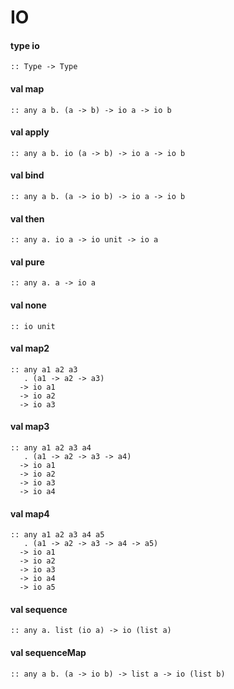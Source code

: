 # IO
<a name="type-io"></a>
#### type io
```
:: Type -> Type
```
<a name="map"></a>
#### val map
```
:: any a b. (a -> b) -> io a -> io b
```
<a name="apply"></a>
#### val apply
```
:: any a b. io (a -> b) -> io a -> io b
```
<a name="bind"></a>
#### val bind
```
:: any a b. (a -> io b) -> io a -> io b
```
<a name="then"></a>
#### val then
```
:: any a. io a -> io unit -> io a
```
<a name="pure"></a>
#### val pure
```
:: any a. a -> io a
```
<a name="none"></a>
#### val none
```
:: io unit
```
<a name="map2"></a>
#### val map2
```
:: any a1 a2 a3
   . (a1 -> a2 -> a3)
  -> io a1
  -> io a2
  -> io a3
```
<a name="map3"></a>
#### val map3
```
:: any a1 a2 a3 a4
   . (a1 -> a2 -> a3 -> a4)
  -> io a1
  -> io a2
  -> io a3
  -> io a4
```
<a name="map4"></a>
#### val map4
```
:: any a1 a2 a3 a4 a5
   . (a1 -> a2 -> a3 -> a4 -> a5)
  -> io a1
  -> io a2
  -> io a3
  -> io a4
  -> io a5
```
<a name="sequence"></a>
#### val sequence
```
:: any a. list (io a) -> io (list a)
```
<a name="sequenceMap"></a>
#### val sequenceMap
```
:: any a b. (a -> io b) -> list a -> io (list b)
```
